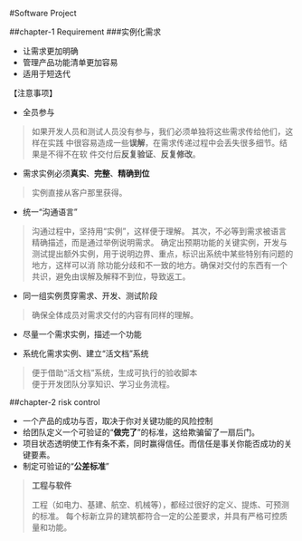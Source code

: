 #Software Project

##chapter-1 Requirement
###实例化需求

- 让需求更加明确
- 管理产品功能清单更加容易
- 适用于短迭代

【注意事项】

- 全员参与
> 如果开发人员和测试人员没有参与，我们必须单独将这些需求传给他们，这样在实践
> 中很容易造成一些**误解**，在需求传递过程中会丢失很多细节。结果是不得不在软
> 件交付后**反复验证**、**反复修改**。


- 需求实例必须**真实**、**完整**、**精确到位**
>实例直接从客户那里获得。


- 统一“沟通语言”
> 沟通过程中，坚持用“实例”，这样便于理解。
> 其次，不必等到需求被语言精确描述，而是通过举例说明需求。
> 确定出预期功能的关键实例，开发与测试提出额外实例，用于说明边界、重点，标识出系统中某些特别有问题的地方，这样可以消
> 除功能分歧和不一致的地方。确保对交付的东西有一个共识，避免由误解及解释不到位，导致返工。

- 同一组实例贯穿需求、开发、测试阶段
> 确保全体成员对需求交付的内容有同样的理解。

- 尽量一个需求实例，描述一个功能

- 系统化需求实例、建立“活文档”系统
> 便于借助“活文档”系统，生成可执行的验收脚本 <br/>
> 便于开发团队分享知识、学习业务流程。


##chapter-2 risk control

- 一个产品的成功与否，取决于你对关键功能的风险控制
- 给团队定义一个可验证的“**做完了**”的标准，这给欺骗留了一扇后门。
- 项目状态透明使工作有条不紊，同时赢得信任。而信任是事关你能否成功的关键要素。
- 制定可验证的“**公差标准**”

> **工程与软件**
> 
> 工程（如电力、基建、航空、机械等），都经过很好的定义、提炼、可预测的标准。
> 每个标新立异的建筑都符合一定的公差要求，并具有严格可控质量和功能。


